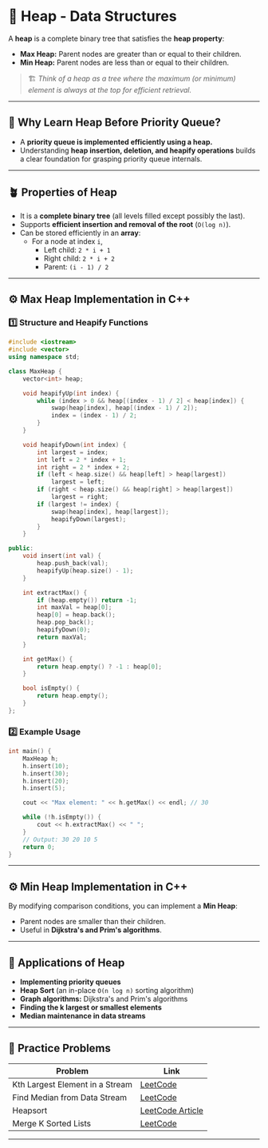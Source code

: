 # 📘 Heap - Data Structures

A **heap** is a complete binary tree that satisfies the **heap property**:

- **Max Heap:** Parent nodes are greater than or equal to their children.
- **Min Heap:** Parent nodes are less than or equal to their children.

> 🏗️ *Think of a heap as a tree where the maximum (or minimum) element is always at the top for efficient retrieval.*

---

## 📌 Why Learn Heap Before Priority Queue?

- A **priority queue is implemented efficiently using a heap.**
- Understanding **heap insertion, deletion, and heapify operations** builds a clear foundation for grasping priority queue internals.

---

## 🪴 Properties of Heap

- It is a **complete binary tree** (all levels filled except possibly the last).
- Supports **efficient insertion and removal of the root** (`O(log n)`).
- Can be stored efficiently in an **array**:
  - For a node at index `i`,
    - Left child: `2 * i + 1`
    - Right child: `2 * i + 2`
    - Parent: `(i - 1) / 2`

---

## ⚙️ Max Heap Implementation in C++

### 1️⃣ Structure and Heapify Functions

```cpp
#include <iostream>
#include <vector>
using namespace std;

class MaxHeap {
    vector<int> heap;

    void heapifyUp(int index) {
        while (index > 0 && heap[(index - 1) / 2] < heap[index]) {
            swap(heap[index], heap[(index - 1) / 2]);
            index = (index - 1) / 2;
        }
    }

    void heapifyDown(int index) {
        int largest = index;
        int left = 2 * index + 1;
        int right = 2 * index + 2;
        if (left < heap.size() && heap[left] > heap[largest])
            largest = left;
        if (right < heap.size() && heap[right] > heap[largest])
            largest = right;
        if (largest != index) {
            swap(heap[index], heap[largest]);
            heapifyDown(largest);
        }
    }

public:
    void insert(int val) {
        heap.push_back(val);
        heapifyUp(heap.size() - 1);
    }

    int extractMax() {
        if (heap.empty()) return -1;
        int maxVal = heap[0];
        heap[0] = heap.back();
        heap.pop_back();
        heapifyDown(0);
        return maxVal;
    }

    int getMax() {
        return heap.empty() ? -1 : heap[0];
    }

    bool isEmpty() {
        return heap.empty();
    }
};
```

### 2️⃣ Example Usage

```cpp
int main() {
    MaxHeap h;
    h.insert(10);
    h.insert(30);
    h.insert(20);
    h.insert(5);

    cout << "Max element: " << h.getMax() << endl; // 30

    while (!h.isEmpty()) {
        cout << h.extractMax() << " ";
    }
    // Output: 30 20 10 5
    return 0;
}
```

---

## ⚙️ Min Heap Implementation in C++

By modifying comparison conditions, you can implement a **Min Heap**:

- Parent nodes are smaller than their children.
- Useful in **Dijkstra's and Prim's algorithms**.

---

## 🚀 Applications of Heap

- **Implementing priority queues**
- **Heap Sort** (an in-place `O(n log n)` sorting algorithm)
- **Graph algorithms:** Dijkstra's and Prim's algorithms
- **Finding the k largest or smallest elements**
- **Median maintenance in data streams**

---

## 🧩 Practice Problems

| Problem                         | Link                                                                       |
| ------------------------------- | -------------------------------------------------------------------------- |
| Kth Largest Element in a Stream | [LeetCode](https://leetcode.com/problems/kth-largest-element-in-a-stream/) |
| Find Median from Data Stream    | [LeetCode](https://leetcode.com/problems/find-median-from-data-stream/)    |
| Heapsort                        | [LeetCode Article](https://leetcode.com/explore/learn/card/heap/)          |
| Merge K Sorted Lists            | [LeetCode](https://leetcode.com/problems/merge-k-sorted-lists/)            |

---


